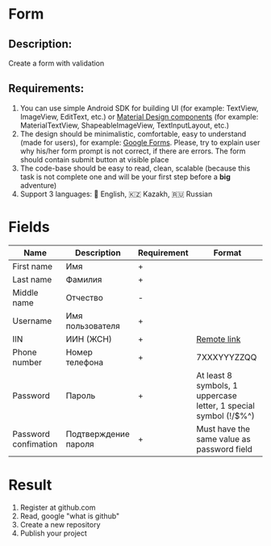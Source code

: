 # Form

## Description:

Create a form with validation

## Requirements:
1) You can use simple Android SDK for building UI (for example: TextView, ImageView, EditText, etc.) or [Material Design components](https://github.com/material-components/material-components-android) (for example: MaterialTextView, ShapeableImageView, TextInputLayout, etc.)
2) The design should be minimalistic, comfortable, easy to understand (made for users), for example: [Google Forms](https://www.google.com/forms/about/). Please, try to explain user why his/her form prompt is not correct, if there are errors. The form should contain submit button at visible place
3) The code-base should be easy to read, clean, scalable (because this task is not complete one and will be your first step before a **big** adventure)
4) Support 3 languages: 🏴󠁧󠁢󠁥󠁮󠁧󠁿 English, 🇰🇿 Kazakh, 🇷🇺 Russian

# Fields
| Name                 | Description          | Requirement  | Format                                                                              |
| -------------------- | -------------------- | ------------ | ----------------------------------------------------------------------------------- |
| First name           | Имя                  | +            |                                                                                     |
| Last name            | Фамилия              | +            |                                                                                     |
| Middle name          | Отчество             | -            |                                                                                     |
| Username             | Имя пользователя     | +            |                                                                                     |                 
| IIN                  | ИИН (ЖСН)            | +            | [Remote link](https://ru.wikipedia.org/wiki/Индивидуальный_идентификационный_номер) |
| Phone number         | Номер телефона       | +            | 7XXXYYYZZQQ                                                                         |
| Password             | Пароль               | +            | At least 8 symbols, 1 uppercase letter, 1 special symbol (!\/$%^)                   |
| Password confimation | Подтверждение пароля | +            | Must have the same value as password field                                          |

# Result
1) Register at github.com
2) Read, google "what is github"
3) Create a new repository
4) Publish your project
